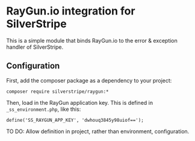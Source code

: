 RayGun.io integration for SilverStripe
======================================

This is a simple module that binds RayGun.io to the error & exception handler of SilverStripe.

Configuration
-------------

First, add the composer package as a dependency to your project:

	composer require silverstripe/raygun:*

Then, load in the RayGun application key. This is defined in `_ss_environment.php`, like this:

	define('SS_RAYGUN_APP_KEY', 'dwhouq3845y98uiof==');

TO DO: Allow definition in project, rather than environment, configuration.
